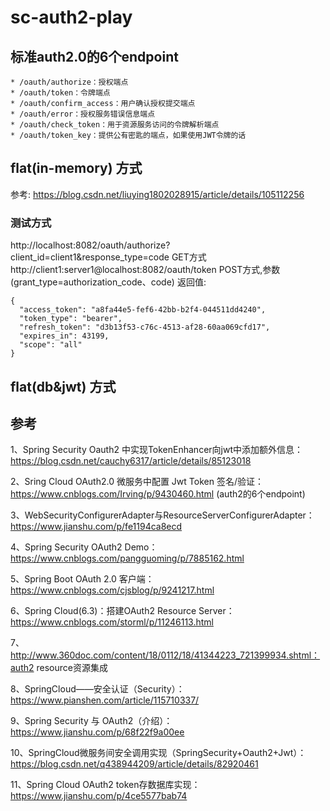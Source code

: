 # sc-auth2-play
## 标准auth2.0的6个endpoint
```
* /oauth/authorize：授权端点
* /oauth/token：令牌端点
* /oauth/confirm_access：用户确认授权提交端点
* /oauth/error：授权服务错误信息端点
* /oauth/check_token：用于资源服务访问的令牌解析端点
* /oauth/token_key：提供公有密匙的端点，如果使用JWT令牌的话
```
## flat(in-memory) 方式
参考: https://blog.csdn.net/liuying1802028915/article/details/105112256
### 测试方式
http://localhost:8082/oauth/authorize?client_id=client1&response_type=code  GET方式
http://client1:server1@localhost:8082/oauth/token  POST方式,参数(grant_type=authorization_code、code)
返回值:
```
{
  "access_token": "a8fa44e5-fef6-42bb-b2f4-044511dd4240",
  "token_type": "bearer",
  "refresh_token": "d3b13f53-c76c-4513-af28-60aa069cfd17",
  "expires_in": 43199,
  "scope": "all"
}
 ```
  
 ## flat(db&jwt) 方式 


## 参考
1、Spring Security Oauth2 中实现TokenEnhancer向jwt中添加额外信息：https://blog.csdn.net/cauchy6317/article/details/85123018

2、Sring Cloud OAuth2.0 微服务中配置 Jwt Token 签名/验证：https://www.cnblogs.com/Irving/p/9430460.html (auth2的6个endpoint)

3、WebSecurityConfigurerAdapter与ResourceServerConfigurerAdapter：https://www.jianshu.com/p/fe1194ca8ecd

4、Spring Security OAuth2 Demo：https://www.cnblogs.com/pangguoming/p/7885162.html

5、Spring Boot OAuth 2.0 客户端：https://www.cnblogs.com/cjsblog/p/9241217.html

6、Spring Cloud(6.3)：搭建OAuth2 Resource Server：https://www.cnblogs.com/storml/p/11246113.html

7、http://www.360doc.com/content/18/0112/18/41344223_721399934.shtml：auth2 resource资源集成

8、SpringCloud——安全认证（Security）：https://www.pianshen.com/article/115710337/

9、Spring Security 与 OAuth2（介绍）：https://www.jianshu.com/p/68f22f9a00ee

10、SpringCloud微服务间安全调用实现（SpringSecurity+Oauth2+Jwt）：https://blog.csdn.net/q438944209/article/details/82920461

11、Spring Cloud OAuth2 token存数据库实现：https://www.jianshu.com/p/4ce5577bab74

